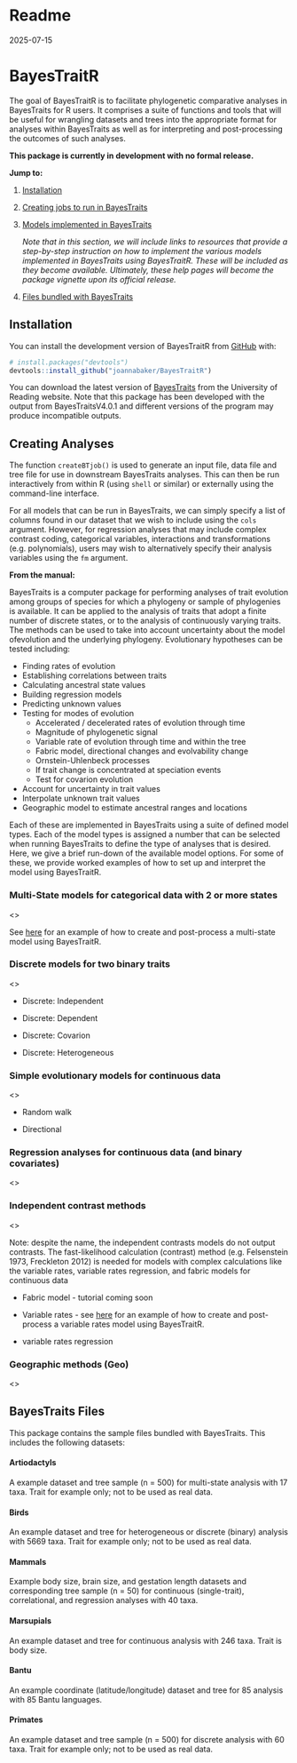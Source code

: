 Readme
================
2025-07-15

# BayesTraitR

<!-- badges: start -->
<!-- badges: end -->

The goal of BayesTraitR is to facilitate phylogenetic comparative
analyses in BayesTraits for R users. It comprises a suite of functions
and tools that will be useful for wrangling datasets and trees into the
appropriate format for analyses within BayesTraits as well as for
interpreting and post-processing the outcomes of such analyses.

**This package is currently in development with no formal release.**

**Jump to:**

1)  [Installation](#installation)

2)  [Creating jobs to run in BayesTraits](#jobcreation)

3)  [Models implemented in BayesTraits](#models)

    *Note that in this section, we will include links to resources that
    provide a step-by-step instruction on how to implement the various
    models implemented in BayesTraits using BayesTraitR. These will be
    included as they become available. Ultimately, these help pages will
    become the package vignette upon its official release.*

4)  [Files bundled with BayesTraits](#btfiles)

<a id="installation"></a>

## Installation

You can install the development version of BayesTraitR from
[GitHub](https://github.com/) with:

``` r
# install.packages("devtools")
devtools::install_github("joannabaker/BayesTraitR")
```

You can download the latest version of
[BayesTraits](http://www.evolution.reading.ac.uk/BayesTraitsV4.0.1/BayesTraitsV4.0.1.html)
from the University of Reading website. Note that this package has been
developed with the output from BayesTraitsV4.0.1 and different versions
of the program may produce incompatible outputs.

<a id="jobcreation"></a>

## Creating Analyses

The function `createBTjob()` is used to generate an input file, data
file and tree file for use in downstream BayesTraits analyses. This can
then be run interactively from within R (using `shell` or similar) or
externally using the command-line interface.

For all models that can be run in BayesTraits, we can simply specify a
list of columns found in our dataset that we wish to include using the
`cols` argument. However, for regression analyses that may include
complex contrast coding, categorical variables, interactions and
transformations (e.g. polynomials), users may wish to alternatively
specify their analysis variables using the `fm` argument.

<a id="models"></a>

**From the manual:**

BayesTraits is a computer package for performing analyses of trait
evolution among groups of species for which a phylogeny or sample of
phylogenies is available. It can be applied to the analysis of traits
that adopt a finite number of discrete states, or to the analysis of
continuously varying traits. The methods can be used to take into
account uncertainty about the model ofevolution and the underlying
phylogeny. Evolutionary hypotheses can be tested including:

- Finding rates of evolution
- Establishing correlations between traits
- Calculating ancestral state values
- Building regression models
- Predicting unknown values
- Testing for modes of evolution
  - Accelerated / decelerated rates of evolution through time
  - Magnitude of phylogenetic signal
  - Variable rate of evolution through time and within the tree
  - Fabric model, directional changes and evolvability change
  - Ornstein-Uhlenbeck processes
  - If trait change is concentrated at speciation events
  - Test for covarion evolution
- Account for uncertainty in trait values
- Interpolate unknown trait values
- Geographic model to estimate ancestral ranges and locations

Each of these are implemented in BayesTraits using a suite of defined
model types. Each of the model types is assigned a number that can be
selected when running BayesTraits to define the type of analyses that is
desired. Here, we give a brief run-down of the available model options.
For some of these, we provide worked examples of how to set up and
interpret the model using BayesTraitR.

### Multi-State models for categorical data with 2 or more states

\<<Brief description to be inserted here>\>

See [here](multistate.md) for an example of how to create and
post-process a multi-state model using BayesTraitR.

### Discrete models for two binary traits

\<<Brief description to be inserted here>\>

- Discrete: Independent

- Discrete: Dependent

- Discrete: Covarion

- Discrete: Heterogeneous

### Simple evolutionary models for continuous data

\<<Brief description to be inserted here>\>

- Random walk

- Directional

### Regression analyses for continuous data (and binary covariates)

\<<Brief description to be inserted here>\>

### Independent contrast methods

\<<Brief description to be inserted here>\>

Note: despite the name, the independent contrasts models do not output
contrasts. The fast-likelihood calculation (contrast) method
(e.g. Felsenstein 1973, Freckleton 2012) is needed for models with
complex calculations like the variable rates, variable rates regression,
and fabric models for continuous data

- Fabric model - tutorial coming soon

- Variable rates - see [here](vr.md) for an example of how to create and
  post-process a variable rates model using BayesTraitR.

- variable rates regression

### Geographic methods (Geo)

\<<Brief description to be inserted here>\>

<a id="btfiles"></a>

## BayesTraits Files

This package contains the sample files bundled with BayesTraits. This
includes the following datasets:

#### Artiodactyls

A example dataset and tree sample (n = 500) for multi-state analysis
with 17 taxa. Trait for example only; not to be used as real data.

#### Birds

An example dataset and tree for heterogeneous or discrete (binary)
analysis with 5669 taxa. Trait for example only; not to be used as real
data.

#### Mammals

Example body size, brain size, and gestation length datasets and
corresponding tree sample (n = 50) for continuous (single-trait),
correlational, and regression analyses with 40 taxa.

#### Marsupials

An example dataset and tree for continuous analysis with 246 taxa. Trait
is body size.

#### Bantu

An example coordinate (latitude/longitude) dataset and tree for 85
analysis with 85 Bantu languages.

#### Primates

An example dataset and tree sample (n = 500) for discrete analysis with
60 taxa. Trait for example only; not to be used as real data.
